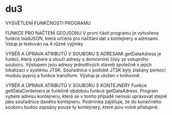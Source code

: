 # du3

VYSVĚTLENÍ FUNKČNOSTI PROGRAMU

FUNKCE PRO NAČTENÍ GEOJSONU
V první části programu je vytvořena funkce loadJSON, která určena pro načítání dat s kontejnery a adresami. Vstup je testován na 4 různé výjimky

VÝBĚR A ÚPRAVA ATRIBUTŮ V SOUBORU S ADRESAMI
getDataAdress je funkcí, která vybere a sloučí adresy s domovními čísly ze vstupního souboru. Výstupem jsou adresy jednotlivých staveb společně s jejich lokalizací v systému JTSK. Souřadnice v podobě JTSK byly získány pomocí modulu pyproj a funkce transform. Výstup je uložen v knihovně. 

VÝBĚR A ÚPRAVA ATRIBUTŮ V SOUBORU S KONTEJNERY
Funkce getDataConteiners je funkčně obdobou funkce getDataAdress. Program vybere adresu kontejneru, která se v tomto případě nemusí upravovat stejně jako souřadnice daného kontejneru. Podmínka zajišťuje, že do konečného souboru budou zapsány pouze ty kontejnery, které jsou volně přístupné.

